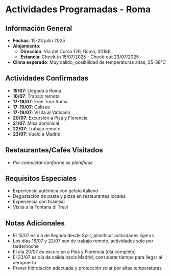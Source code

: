 # Actividades Programadas - Roma

## Información General
- **Fechas**: 15-23 julio 2025
- **Alojamiento**: 
  * **Dirección**: Via del Corso 126, Roma, 00186
  * **Estancia**: Check-in 15/07/2025 - Check-out 23/07/2025
- **Clima esperado**: Muy cálido, posibilidad de temperaturas altas, 25-38°C

## Actividades Confirmadas
- **15/07**: Llegada a Roma
- **16/07**: Trabajo remoto
- **17-19/07**: Free Tour Roma
- **17-19/07**: Coliseo
- **17-19/07**: Visita al Vaticano
- **20/07**: Excursión a Pisa y Florencia
- **21/07**: Misa dominical
- **22/07**: Trabajo remoto
- **23/07**: Vuelo a Madrid

## Restaurantes/Cafés Visitados
- *Por completar conforme se planifique*

## Requisitos Especiales
- Experiencia auténtica con gelato italiano
- Degustación de pasta y pizza en restaurantes locales
- Experiencia con tiramisú
- Visita a la Fontana di Trevi

## Notas Adicionales
- El 15/07 es día de llegada desde Split, planificar actividades ligeras
- Los días 16/07 y 22/07 son de trabajo remoto, actividades solo por tarde/noche
- El día 20/07 es excursión a Pisa y Florencia (día completo)
- El 23/07 es día de salida hacia Madrid, considerar tiempo para llegar al aeropuerto
- Prever hidratación adecuada y protección solar por altas temperaturas